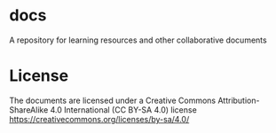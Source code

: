 # docs
A repository for learning resources and other collaborative documents

# License 
The documents are licensed under a Creative Commons Attribution-ShareAlike 4.0 International (CC BY-SA 4.0) license
https://creativecommons.org/licenses/by-sa/4.0/
